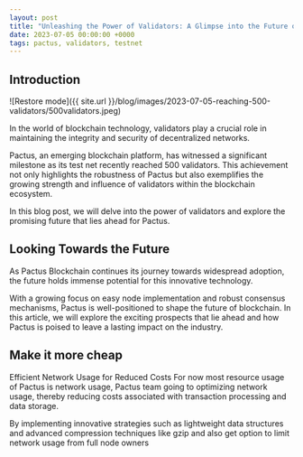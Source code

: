 ```yaml
---
layout: post
title: "Unleashing the Power of Validators: A Glimpse into the Future of Pactus Blockchain"
date: 2023-07-05 00:00:00 +0000
tags: pactus, validators, testnet
---
```


## Introduction

![Restore mode]({{ site.url }}/blog/images/2023-07-05-reaching-500-validators/500validators.jpeg)

In the world of blockchain technology, validators play a crucial role in maintaining the integrity and security of decentralized networks.

Pactus, an emerging blockchain platform, has witnessed a significant milestone as its test net recently reached 500 validators. This achievement not only highlights the robustness of Pactus but also exemplifies the growing strength and influence of validators within the blockchain ecosystem.

In this blog post, we will delve into the power of validators and explore the promising future that lies ahead for Pactus.

## Looking Towards the Future

As Pactus Blockchain continues its journey towards widespread adoption, the future holds immense potential for this innovative technology. 

With a growing focus on easy node implementation and robust consensus mechanisms, Pactus is well-positioned to shape the future of blockchain. In this article, we will explore the exciting prospects that lie ahead and how Pactus is poised to leave a lasting impact on the industry.

## Make it more cheap

Efficient Network Usage for Reduced Costs
For now most resource usage of Pactus is network usage, Pactus team going to optimizing network usage, thereby reducing costs associated with transaction processing and data storage.

By implementing innovative strategies such as lightweight data structures and advanced compression techniques like gzip and also get option to limit network usage from full node owners
